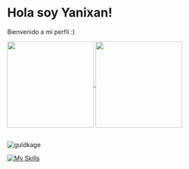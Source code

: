 # Hola soy Yanixan!
Bienvenido a mi perfil :)

<a href="https://github.com/anuraghazra/github-readme-stats">
  <img height=200 align="center" src="https://github-readme-stats.vercel.app/api?username=FvxkYqnxXD&theme=algolia&show_icons=true" />
</a>
<a href="https://github.com/anuraghazra/convoychat">
  <img height=200 align="center" src="https://github-readme-stats.vercel.app/api/top-langs/?username=FvxkYqnxXD&theme=algolia&langs_count=3" />
</a>

<br><a><img src="https://komarev.com/ghpvc/?username=FvxkYqnxXD&label=Profile%20views&color=0e75b6&style=flat" alt="guldkage" /></a></br>

[![My Skills](https://skillicons.dev/icons?i=bash,cloudflare,css,ubuntu,docker,github,grafana,html,linux,mysql,nginx,php,vscode,windows,discordjs,python)](https://skillicons.dev)
